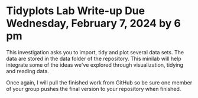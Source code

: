 # Tidyplots Lab Write-up Due Wednesday, February 7, 2024 by 6 pm

This investigation asks you to import, tidy and plot several data sets. The data are stored in the data folder of the repository. This minilab will help integrate some of the ideas we've explored through visualization, tidying and reading data.

Once again, I will pull the finished work from GitHub so be sure one member of your group pushes the final version to your repository when finished. 
